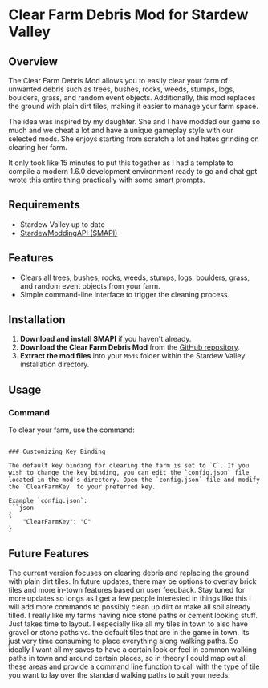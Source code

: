 # Clear Farm Debris Mod for Stardew Valley

## Overview

The Clear Farm Debris Mod allows you to easily clear your farm of unwanted debris such as trees, bushes, rocks, weeds, stumps, logs, boulders, grass, and random event objects. Additionally, this mod replaces the ground with plain dirt tiles, making it easier to manage your farm space.

The idea was inspired by my daughter.  She and I have modded our game so much and we cheat a lot and have a unique gameplay style with our selected mods.  She enjoys starting from scratch a lot and hates grinding on clearing her farm.

It only took like 15 minutes to put this together as I had a template to compile a modern 1.6.0 development environment ready to go and chat gpt wrote this entire thing practically with some smart prompts.

## Requirements

- Stardew Valley up to date
- [StardewModdingAPI (SMAPI)](https://smapi.io/)

## Features

- Clears all trees, bushes, rocks, weeds, stumps, logs, boulders, grass, and random event objects from your farm.
- Simple command-line interface to trigger the cleaning process.

## Installation

1. **Download and install SMAPI** if you haven't already.
2. **Download the Clear Farm Debris Mod** from the [GitHub repository](https://github.com/davidrenne/ClearFarmDebris).
3. **Extract the mod files** into your `Mods` folder within the Stardew Valley installation directory.

## Usage

### Command

To clear your farm, use the command:
```

### Customizing Key Binding

The default key binding for clearing the farm is set to `C`. If you wish to change the key binding, you can edit the `config.json` file located in the mod's directory. Open the `config.json` file and modify the `ClearFarmKey` to your preferred key.

Example `config.json`:
```json
{
    "ClearFarmKey": "C"
}

```

## Future Features

The current version focuses on clearing debris and replacing the ground with plain dirt tiles. In future updates, there may be options to overlay brick tiles and more in-town features based on user feedback. Stay tuned for more updates so longs as I get a few people interested in things like this I will add more commands to possibly clean up dirt or make all soil already tilled.  I really like my farms having nice stone paths or cement looking stuff.  Just takes time to layout.  I especially like all my tiles in town to also have gravel or stone paths vs. the default tiles that are in the game in town.  Its just very time consuming to place everything along walking paths.  So ideally I want all my saves to have a certain look or feel in common walking paths in town and around certain places, so in theory I could map out all these areas and provide a command line function to call with the type of tile you want to lay over the standard walking paths to suit your needs.

